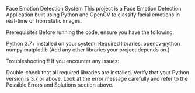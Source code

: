 Face Emotion Detection System
This project is a Face Emotion Detection Application built using Python and OpenCV to classify facial emotions in real-time or from static images.

Prerequisites
Before running the code, ensure you have the following:

Python 3.7+ installed on your system.
Required libraries:
opencv-python
numpy
matplotlib
(Add any other libraries your project depends on.)

Troubleshooting!!!
If you encounter any issues:

Double-check that all required libraries are installed.
Verify that your Python version is 3.7 or above.
Look at the error message carefully and refer to the Possible Errors and Solutions section above.
